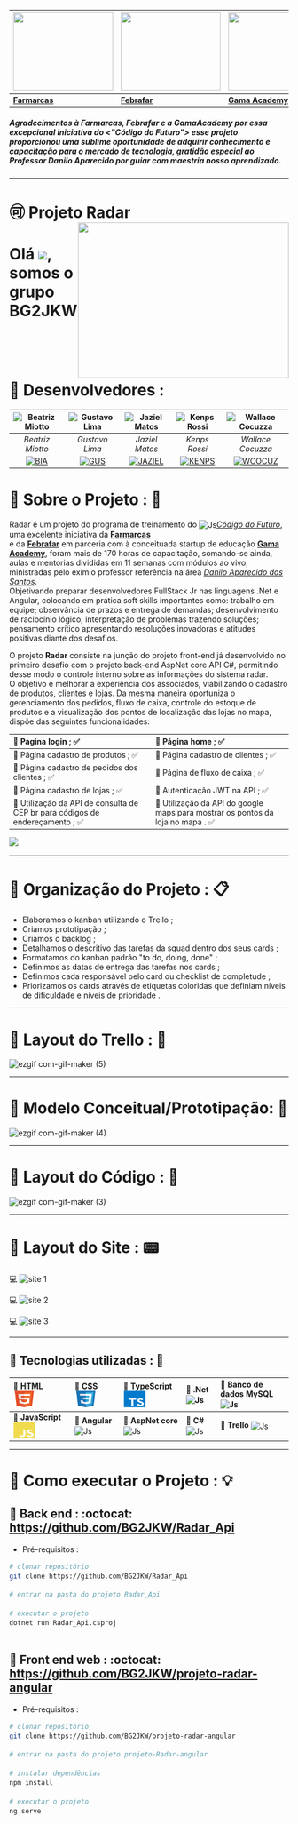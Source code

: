 | <img align="auto" width="180" height="140" src="https://scontent.fcgh16-1.fna.fbcdn.net/v/t1.6435-9/118983610_2661453750850640_2643832708400381203_n.png?_nc_cat=104&ccb=1-7&_nc_sid=09cbfe&_nc_ohc=_r9exkaUJG8AX84IZIr&_nc_ht=scontent.fcgh16-1.fna&oh=00_AfDDjfLKQ-z5yJPPfCW_K15oo5Ae-J_bNNgewjMZtj4WKA&oe=63F6C368"/> | <img align="auto" width="180" height="140" src="https://media.licdn.com/dms/image/C4D0BAQGMpNlvZOunTw/company-logo_200_200/0/1669834965490?e=1684368000&v=beta&t=aWUJS4Pr7Lf0Qvv-g857cLFJkPOOib33HvrJMMB9SyQ"/> | <img align="auto" width="180" height="140" src="https://yt3.ggpht.com/a/AATXAJzdgWd4s_PqI-6syrkYjR4_Ev-mcEsFIKZrHw=s900-c-k-c0xffffffff-no-rj-mo"/> |<img align="" width="180" height="140" src="https://media.licdn.com/dms/image/C4D03AQFaewpzkgefKw/profile-displayphoto-shrink_400_400/0/1641170219791?e=1681948800&v=beta&t=sCIiuGqJAIOgxDvBeZVAP_76wD76zQ85_ZvlDKOtrko"/> | <img align="auto" width="180" height="140" src="https://imgur.com/LSORhfc.png"/> 
|--- |--- |--- |--- |--- |
|[**Farmarcas**](https://www.farmarcas.com.br/ "Site da Da Farmarcas") | [**Febrafar**](https://www.febrafar.com.br/ "Site da Da Febrafar") | [**Gama Academy**](https://www.gama.academy/ "Site da Da Gama Academy") |  [*Professor Danilo*](https://www.linkedin.com/in/danilo-aparecido-dos-santos-03101034/)| [**Código do Futuro**](https://codigodofuturo.corporate.gama.academy/)


<h5><i>Agradecimentos à</i> <b>Farmarcas</b>, Febrafar<i> e a </i> GamaAcademy <i/>por essa excepcional iniciativa do</i> <"Código do Futuro"> <i>esse projeto proporcionou uma sublime oportunidade de adquirir conhecimento e capacitação para o mercado de tecnologia, gratidão especial ao Professor</i> Danilo Aparecido <i>por guiar com maestria nosso aprendizado.</i></h5>


 * * *
# :accept: Projeto Radar <img align="auto" width="260" height="8" src="https://media.giphy.com/media/3o7aD6ydPRgEPllYQM/giphy.gif"> <img align="right" width="380em" height="280em" src="https://media.discordapp.net/attachments/1062788412219854858/1067896723776733253/3.gif"/>
<h1 align="left">Olá <img src="https://raw.githubusercontent.com/kaueMarques/kaueMarques/master/hi.gif" height="30px">, somos o grupo BG2JKW</h1>
<p align="left"> </p>                      


<br>   
<br>           
<br>


#  :large_orange_diamond: Desenvolvedores :


|![Beatriz Miotto](https://avatars.githubusercontent.com/u/72702704?v=4) | ![Gustavo Lima](https://avatars.githubusercontent.com/u/102550256?v=4) | ![Jaziel Matos](https://ca.slack-edge.com/T046RUYBTSB-U04EF1BJB7X-beac9e548697-512)|![Kenps Rossi](https://ca.slack-edge.com/T046RUYBTSB-U047WQWEA1H-5a05130874cc-512)  | ![Wallace Cocuzza](https://avatars.githubusercontent.com/u/43083317?v=4)|  
|:--:|:--:|:--:|:--:|:--:|
|*Beatriz Miotto*|*Gustavo Lima*|*Jaziel Matos*|*Kenps Rossi*|*Wallace Cocuzza*|
|[![BIA](https://img.shields.io/badge/LinkedIn-0077B5?style=for-the-badge&logo=linkedin&logoColor=white)](https://www.linkedin.com/in/beatriz-miotto-8025b7200/)| [![GUS](https://img.shields.io/badge/LinkedIn-0077B5?style=for-the-badge&logo=linkedin&logoColor=white)](https://www.linkedin.com/in/gustavo-salgado-lima/) |[![JAZIEL](https://img.shields.io/badge/LinkedIn-0077B5?style=for-the-badge&logo=linkedin&logoColor=white)](https://www.linkedin.com/in/jaziel-matos-7b7256212/) |[![KENPS](https://img.shields.io/badge/LinkedIn-0077B5?style=for-the-badge&logo=linkedin&logoColor=white)](https://www.linkedin.com/in/kenps-adv-dev/) |[![WCOCUZ](https://img.shields.io/badge/LinkedIn-0077B5?style=for-the-badge&logo=linkedin&logoColor=white)](https://www.linkedin.com/in/wcocuzza/)


#  :large_orange_diamond: Sobre o Projeto :  :page_with_curl:

Radar é um projeto do programa de treinamento do <img align="center" alt="Js" height="25" width="25" src="https://imgur.com/LSORhfc.png">[*Código do Futuro*](https://codigodofuturo.corporate.gama.academy/), uma excelente iniciativa da [**Farmarcas**](https://www.farmarcas.com.br/ "Site da Da Farmarcas")<br> e da [**Febrafar**](https://www.febrafar.com.br/ "Site da Da Febrafar") em parceria com à conceituada startup de educação [**Gama Academy**](https://www.gama.academy/ "Site da Da Gama Academy"), foram mais de 170 horas de capacitação, somando-se ainda, aulas e mentorias divididas em 11 semanas com módulos ao vivo, ministradas pelo exímio professor referência na área [*Danilo Aparecido dos Santos*](https://www.linkedin.com/in/danilo-aparecido-dos-santos-03101034/). <br>   Objetivando preparar desenvolvedores FullStack Jr nas linguagens .Net e Angular, colocando em prática soft skills importantes como: trabalho em equipe; observância de prazos e entrega de demandas; desenvolvimento de raciocínio lógico; interpretação de problemas trazendo soluções; pensamento crítico apresentando resoluções inovadoras e atitudes positivas diante dos desafios.

O projeto **Radar** consiste na junção do projeto front-end já desenvolvido no primeiro desafio com o projeto back-end AspNet core API C#, permitindo desse modo o controle interno
sobre as informações do sistema radar. <br> O objetivo é melhorar a experiência dos associados, viabilizando o cadastro de produtos, clientes e lojas. Da mesma maneira oportuniza o gerenciamento dos pedidos, fluxo de caixa, controle do estoque de produtos e a visualização dos pontos de localização das lojas no mapa, dispõe das seguintes funcionalidades:


| :small_orange_diamond: Pagina login ;  :white_check_mark:  | :small_orange_diamond: Página home ;  :white_check_mark:
|:--------------|:-----
| :small_orange_diamond: Página cadastro de produtos ; :white_check_mark: | :small_orange_diamond: Página cadastro de clientes ; :white_check_mark:
| :small_orange_diamond: Página cadastro de pedidos dos clientes ; :white_check_mark: |  :small_orange_diamond: Página de fluxo de caixa ; :white_check_mark:  
| :small_orange_diamond: Página cadastro de lojas ; :white_check_mark:   |   :small_orange_diamond: Autenticação JWT na API ; :white_check_mark:  
| :small_orange_diamond: Utilização da API de consulta de CEP br para códigos de endereçamento ; :white_check_mark:   |   :small_orange_diamond: Utilização da API do google maps para mostrar os pontos da loja no mapa . :white_check_mark: 





   <a href="https://www.youtube.com/watch?v=XWXaWryz76Y" target="_blank"><img src="https://img.shields.io/badge/YouTube-FF0000?style=for-the-badge&logo=youtube&logoColor=white"    target="_blank"></a>



*****
#  :large_orange_diamond: Organização do Projeto :  :clipboard:
- Elaboramos o kanban utilizando o Trello ;
- Criamos prototipação ;
- Criamos o backlog ;
- Detalhamos o descritivo das tarefas da squad dentro dos seus cards ;
- Formatamos do kanban padrão "to do, doing, done" ;
- Definimos as datas de entrega das tarefas nos cards ;
- Definimos cada responsável pelo card ou checklist de completude ;
- Priorizamos os cards através de etiquetas coloridas que definiam níveis de dificuldade e níveis de prioridade .


*****
#  :large_orange_diamond: Layout do Trello : :bookmark_tabs:

![ezgif com-gif-maker (5)](https://user-images.githubusercontent.com/102131657/214478869-40e66244-0dfd-4dbe-92cb-c7ab9d08d0be.gif)

*****


#  :large_orange_diamond: Modelo Conceitual/Prototipação: :pencil:
![ezgif com-gif-maker (4)](https://user-images.githubusercontent.com/102131657/214477954-6496b6f1-5476-4a06-b188-069558fdc20e.gif)


*****
#  :large_orange_diamond: Layout do Código : :notebook_with_decorative_cover:

![ezgif com-gif-maker (3)](https://user-images.githubusercontent.com/102131657/214475496-b4c46f63-c33e-4b0b-affa-6f0b2e46b611.gif)




*****
#  :large_orange_diamond: Layout do Site : :pager:

:computer: ![site 1](https://user-images.githubusercontent.com/102131657/214880716-cfd0401c-fd4c-4bb4-80b2-baa6a2ef22b3.gif)


:computer: ![site 2](https://user-images.githubusercontent.com/102131657/214881370-d9498f7a-eec7-415b-8e2e-5f1f6a0ca446.gif)


:computer: ![site 3](https://user-images.githubusercontent.com/102131657/214881949-34adc2c1-bb4a-4c5d-86a2-117c0ad1411d.gif)



*****
##  :large_orange_diamond: Tecnologias utilizadas : :calling:
| 🔸 **HTML** <img align="center" alt="HTML" height="30" width="40" src="https://raw.githubusercontent.com/devicons/devicon/master/icons/html5/html5-original.svg"> | :small_orange_diamond: **CSS** <img align="center" alt="CSS" height="30" width="40" src="https://raw.githubusercontent.com/devicons/devicon/master/icons/css3/css3-original.svg"> | 🔸 **TypeScript** <img align="center" alt="Ts" height="30" width="40" src="https://raw.githubusercontent.com/devicons/devicon/master/icons/typescript/typescript-plain.svg"> | 🔸 **.Net** <img align="center" alt="Js" height="30" width="40" src="https://img.shields.io/badge/.NET-5C2D91?style=for-the-badge&logo=.net&logoColor=white"> | 🔸 **Banco de dados MySQL** <img align="center" alt="Js" height="30" width="40" src="https://tse3.mm.bing.net/th?id=OIP.GtaXYJLvM40xzYdLPeKWTwHaEM&pid=Api&P=0"> 
|:----- |:----- |:----- |:----- |:-----
| 🔸 **JavaScript** <img align="center" alt="Js" height="30" width="40" src="https://raw.githubusercontent.com/devicons/devicon/master/icons/javascript/javascript-plain.svg"> | 🔸 **Angular** <img align="center" alt="Js" height="30" width="40" src="https://cdn4.iconfinder.com/data/icons/logos-and-brands/512/21_Angular_logo_logos-512.png">  | 🔸  **AspNet core** <img align="center" alt="Js" height="30" width="40" src="https://ih0.redbubble.net/image.366684650.5673/flat,800x800,075,f.u1.jpg"> | 🔸 **C#** <img align="center" alt="Js" height="30" width="40" src="https://img.shields.io/badge/C%23-239120?style=for-the-badge&logo=c-sharp&logoColor=white"> |  🔸 **Trello**  <img align="center" alt="Js" height="30" width="40" src="https://play-lh.googleusercontent.com/CiGs15N1e1tXrSnVLEY9jOnKi1oNzPQNRjqhR8fXE0pnu_bRyNmfc8xXr2VQUJTfJ9A"> |




*****
# :large_orange_diamond: Como executar o Projeto : :bulb:

##  :flashlight: Back end : :octocat: https://github.com/BG2JKW/Radar_Api
- Pré-requisitos : 

```bash
# clonar repositório
git clone https://github.com/BG2JKW/Radar_Api

# entrar na pasta do projeto Radar_Api

# executar o projeto
dotnet run Radar_Api.csproj
  
```

##  :flashlight: Front end web : :octocat: https://github.com/BG2JKW/projeto-radar-angular
- Pré-requisitos : 

```bash
# clonar repositório
git clone https://github.com/BG2JKW/projeto-radar-angular

# entrar na pasta do projeto projeto-Radar-angular

# instalar dependências
npm install

# executar o projeto
ng serve

```


